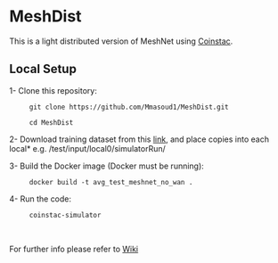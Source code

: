 # MeshDist

This is a light distributed version of MeshNet using [Coinstac](https://github.com/Mmasoud1/MeshDist/wiki/Coinstac-Setup). 

## Local Setup


1- Clone this repository:

         git clone https://github.com/Mmasoud1/MeshDist.git

	     cd MeshDist

2- Download training dataset from this [link](https://drive.google.com/file/d/1ONjE0LN-HRIimJmTsSgHZPQBdqVRXrd8/view?usp=sharing), and place copies into each local* e.g. /test/input/local0/simulatorRun/


3- Build the Docker image (Docker must be running):

         docker build -t avg_test_meshnet_no_wan .
      


4- Run the code:

         coinstac-simulator
      

<br>

For further info please refer to [Wiki](https://github.com/Mmasoud1/MeshDist/wiki)

